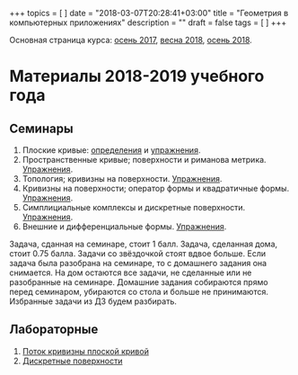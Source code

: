 +++
topics = [
]
date = "2018-03-07T20:28:41+03:00"
title = "Геометрия в компьютерных приложениях"
description = ""
draft = false
tags = [
]
+++

Основная страница курса: [осень 2017](https://nvbogachev.netlify.com/teaching/gcs17os/), [весна 2018](https://nvbogachev.netlify.com/teaching/gcs18ve/), [осень 2018](https://nvbogachev.netlify.com/teaching/gcs18f/).

# Материалы  2018-2019 учебного года
## Семинары
1. Плоские кривые: [определения](2018-fall/1-definitions.pdf) и [упражнения](2018-fall/1-exercises.pdf).
2. Пространственные кривые; поверхности и риманова метрика. [Упражнения](2018-fall/2-exercises.pdf).
2. Топология; кривизны на поверхности. [Упражнения](2018-fall/3-exercises.pdf).
2. Кривизны на поверхности; оператор формы и квадратичные формы. [Упражнения](2018-fall/4.pdf).
2. Симплициальные комплексы и дискретные поверхности. [Упражнения](2018-fall/5.pdf).
2. Внешние и дифференциальные формы. [Упражнения](2018-fall/6.pdf).


Задача, сданная на семинаре, стоит 1 балл. Задача, сделанная дома, стоит 0.75 балла. Задачи со звёздочкой стоят вдвое больше. Если задача была разобрана на семинаре, то с домашнего задания она снимается.
На дом остаются все задачи, не сделанные или не разобранные на семинаре. Домашние задания собираются прямо перед семинаром, убираются со стола и больше не принимаются. Избранные задачи из ДЗ будем разбирать.

## Лабораторные
1. [Поток кривизны плоской кривой](https://share.cocalc.com/share/26cbe64f-ec14-4685-925f-67f6b606b0ff/practice/curvature-flow/Задание.md?viewer=share)
2. [Дискретные поверхности](https://repl.it/classroom/invite/1RBjDoe)
